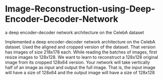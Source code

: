 # Image-Reconstruction-using-Deep-Encoder-Decoder-Network
 a deep encoder-decoder network architecture on the CelebA dataset


Implemented a deep encoder-decoder network architecture on the
CelebA dataset. Used the aligned and cropped version of the dataset. That version has images of
size 218x178 each.
While reading the batches of images, first resize images to 128x128. We
want to learn to reconstruct a 128x128 original image from its cropped 128x64 version. Your network
will take vertically half of an image as input and output the full image. That is, the input image will have
a size of 128x64 and the output image will have a size of 128x128
